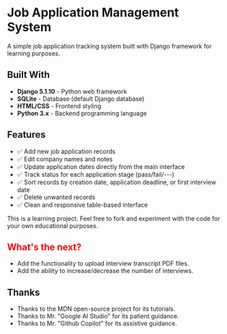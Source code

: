# Job Application Management System

A simple job application tracking system built with Django framework for learning purposes.

## Built With

- **Django 5.1.10** - Python web framework
- **SQLite** - Database (default Django database)
- **HTML/CSS** - Frontend styling
- **Python 3.x** - Backend programming language

## Features

- ✅ Add new job application records
- ✅ Edit company names and notes
- ✅ Update application dates directly from the main interface
- ✅ Track status for each application stage (pass/fail/---)
- ✅ Sort records by creation date, application deadline, or first interview date
- ✅ Delete unwanted records
- ✅ Clean and responsive table-based interface

This is a learning project. Feel free to fork and experiment with the code for your own educational purposes.

## <span style="color:red"> What's the next? </span>
+ Add the functionality to upload interview transcript PDF files.
+ Add the ability to increase/decrease the number of interviews.

## Thanks
+ Thanks to the MDN open-source project for its tutorials.
+ Thanks to Mr. "Google AI Studio" for its patient guidance.
+ Thanks to Mr. "Github Copilot" for its assistive guidance.
